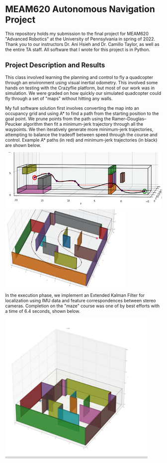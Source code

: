 # MEAM620 Autonomous Navigation Project
This repository holds my submission to the final project for MEAM620 "Advanced Robotics" at the University of Pennsylvania in spring of 2022. Thank you to our instructors Dr. Ani Hsieh and Dr. Camillo Taylor, as well as the entire TA staff. All software that I wrote for this project is in Python.

## Project Description and Results
This class involved learning the planning and control to fly a quadcopter through an environment using visual inertial odometry. 
This involved some hands on testing with the Crazyflie platform, but most of our work was in simulation.
We were graded on how quickly our simulated quadcopter could fly through a set of "maps" without hitting any walls. 

My full software solution first involves converting the map into an occupancy grid and using A* to find a path from the starting position to the goal point. 
We prune points from the path using the Ramer–Douglas–Peucker algorithm then fit a minimum-jerk trajectory through all the waypoints. We then iteratively generate more
minimum-jerk trajectories, attempting to balance the tradeoff between speed through the course and control. Example A* paths (in red) and minimum-jerk trajectories (in black) are shown below. 


<img src=images/path1.png height="180"> <img src=images/path2.png height="250">

In the execution phase, we implement an Extended Kalman Filter for localization using IMU data and feature correspondences between stereo cameras. Completion on the "maze" course was one of by best efforts with a time of 6.4 seconds, shown below. 

<img src=images/flying.gif height="450">





